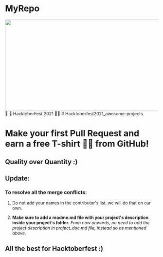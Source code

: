 # MyRepo
<img src="https://hacktoberfest.digitalocean.com/_nuxt/img/logo-hacktoberfest-full.f42e3b1.svg" width="700" height="300" style="width: 700px; height: 300px;">
🎃 🎯 HacktoberFest 2021 🎃🎯
# Hacktoberfest2021_awesome-projects
<h1>Make your first Pull Request and earn a free T-shirt 👕👕 from GitHub! </h1>

## Quality over Quantity :)

## Update:

### To resolve all the merge conflicts:
1. Do not add your names in the contributor's list, we will do that on our own.

2. **Make sure to add a readme.md file with your project's description inside your project's folder.**
*From now onwards, no need to add the project description in project_doc.md file, instead so as mentioned above.*


## All the best for **Hacktoberfest** :)
